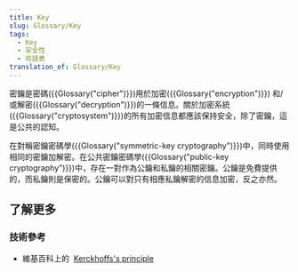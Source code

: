 ```yaml
---
title: Key
slug: Glossary/Key
tags:
  - Key
  - 安全性
  - 術語表
translation_of: Glossary/Key
---
```

密鑰是密碼({{Glossary("cipher")}})用於加密({{Glossary("encryption")}}) 和/或解密({{Glossary("decryption")}})的一條信息。關於加密系統({{Glossary("cryptosystem")}})的所有加密信息都應該保持安全，除了密鑰，這是公共的認知。

在對稱密鑰密碼學({{Glossary("symmetric-key cryptography")}})中，同時使用相同的密鑰加解密。在公共密鑰密碼學({{Glossary("public-key cryptography")}})中，存在一對作為公鑰和私鑰的相關密鑰。公鑰是免費提供的，而私鑰則是保密的。公鑰可以對只有相應私鑰解密的信息加密，反之亦然。

## 了解更多

### 技術參考

- 維基百科上的  [Kerckhoffs's principle](http://en.wikipedia.org/wiki/Kerckhoffs%27s_principle)
